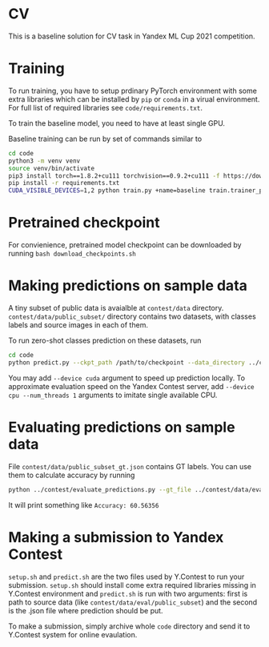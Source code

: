 # CV
This is a baseline solution for CV task in Yandex ML Cup 2021 competition.


# Training
To run training, you have to setup prdinary PyTorch environment with some extra
libraries which can be installed by `pip` or `conda` in a virual environment.
For full list of required libraries see `code/requirements.txt`.

To train the baseline model, you need to have at least single GPU.

Baseline training can be run by set of commands similar to
```bash
cd code
python3 -m venv venv
source venv/bin/activate
pip3 install torch==1.8.2+cu111 torchvision==0.9.2+cu111 -f https://download.pytorch.org/whl/lts/1.8/torch_lts.html
pip install -r requirements.txt
CUDA_VISIBLE_DEVICES=1,2 python train.py +name=baseline train.trainer_params.gpus=2
```

# Pretrained checkpoint
For convienience, pretrained model checkpoint can be downloaded by running
`bash download_checkpoints.sh`


# Making predictions on sample data
A tiny subset of public data is avaialble at `contest/data` directory.
`contest/data/public_subset/` directory contains two datasets, with classes labels 
and source images in each of them.

To run zero-shot classes prediction on these datasets, run
```bash
cd code
python predict.py --ckpt_path /path/to/checkpoint --data_directory ../contest/data/public_subset/ --predicts_file ../contest/predictions.json
```

You may add `--device cuda` argument to speed up prediction locally.
To approximate evaluation speed on the Yandex Contest server, add `--device cpu --num_threads 1`
arguments to imitate single available CPU.


# Evaluating predictions on sample data
File `contest/data/public_subset_gt.json` contains GT labels. You can use them to calculate accuracy by running
```bash
python ../contest/evaluate_predictions.py --gt_file ../contest/data/eval/public_subset_gt.json --predicts_file ../contest/predictions.json --average
```
It will print something like `Accuracy: 60.56356`


# Making a submission to Yandex Contest
`setup.sh` and `predict.sh` are the two files used by Y.Contest to run your submission.
`setup.sh` should install come extra required libraries missing in Y.Contest environment and `predict.sh` is run with two arguments: first is path to source data (like `contest/data/eval/public_subset`) and the second is the .json file where prediction should be put.

To make a submission, simply archive whole `code` directory and send it to Y.Contest system for online evaulation. 